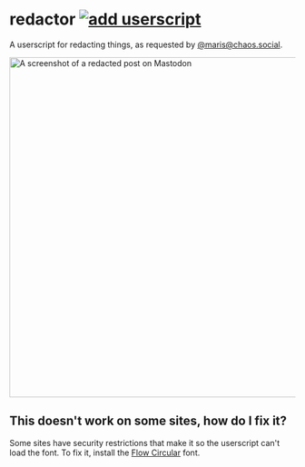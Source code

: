 # redactor [![add userscript](https://img.shields.io/badge/-add%20userscript-gray)](https://easrng.github.io/redactor/redactor.user.js)
A userscript for redacting things, as requested by [@maris@chaos.social](https://chaos.social/@maris).

[<img alt="A screenshot of a redacted post on Mastodon" src="https://user-images.githubusercontent.com/23086727/170826278-a4ce1d07-cb27-4b00-834c-055f7d04cbfd.png" width="600">](https://chaos.social/@maris/108379392423588799)


## This doesn't work on some sites, how do I fix it?
Some sites have security restrictions that make it so the userscript can't load the font. To fix it, install the [Flow Circular](https://easrng.github.io/redactor/FlowCircular-Regular.ttf) font.

